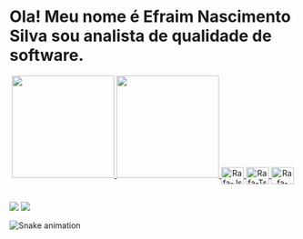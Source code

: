 # Ola! Meu nome é Efraim Nascimento Silva sou analista de qualidade de software.







<div align="center">
  <a href="https://github.com/EfraimNS">
  <img height="180em" src="https://github-readme-stats.vercel.app/api?username=EfraimNS&show_icons=true&theme=dracula&include_all_commits=true&count_private=true"/>
  <img height="180em" src="https://github-readme-stats.vercel.app/api/top-langs/?username=EfraimNS&layout=compact&langs_count=7&theme=dracula"/>

  <img align="center" alt="Rafa-Js" height="30" width="40" src="https://img.shields.io/badge/Eclipse-2C2255?style=for-the-badge&logo=eclipse&logoColor=white">

  <img align="center" alt="Rafa-Ts" height="30" width="40" src="https://img.shields.io/badge/Java-ED8B00?style=for-the-badge&logo=java&logoColor=white">

  <img align="center" alt="Rafa-React" height="30" width="40" src="https://encrypted-tbn0.gstatic.com/images?q=tbn:ANd9GcSjtZH6pPuifyRpOBQZRtw1lylv6BTtbUredQ&usqp=CAU">

  

</div>

<div style="display: inline_block"><br>



  </div>

<div>

  <a href = "mailto:contatoEfraimNS@gmail.com"><img src="https://img.shields.io/badge/-Gmail-%23333?style=for-the-badge&logo=gmail&logoColor=white" target="_blank"></a>
  <a href="https://www.linkedin.com/in/eliabe-nascimento-silva-08093779/" target="_blank"><img src="https://img.shields.io/badge/-LinkedIn-%230077B5?style=for-the-badge&logo=linkedin&logoColor=white" target="_blank"></a>

  ![Snake animation](https://github.com/EfraimNS/EfraimNS/blob/output/github-contribution-grid-snake.svg)

</div>